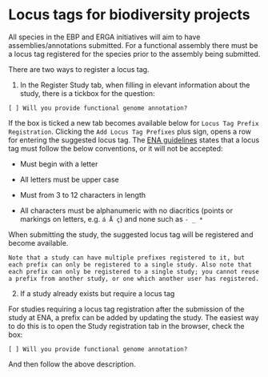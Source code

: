 # Locus tags for biodiversity projects

All species in the EBP and ERGA initiatives will aim to have assemblies/annotations submitted. For a functional assembly there must be a locus tag registered for the species prior to the assembly being submitted.

There are two ways to register a locus tag.

1. In the Register Study tab, when filling in elevant information about the study, there is a tickbox for the question: 

`[ ] Will you provide functional genome annotation?` 

If the box is ticked a new tab becomes available below for `Locus Tag Prefix Registration`. Clicking the `Add Locus Tag Prefixes` plus sign, opens a row for entering the suggested locus tag. The [ENA guidelines](https://ena-docs.readthedocs.io/en/latest/faq/locus_tags.html) states that a locus tag must follow the below conventions, or it will not be accepted:

*  Must begin with a letter

* All letters must be upper case

* Must from 3 to 12 characters in length

* All characters must be alphanumeric with no diacritics (points or markings on letters, e.g. `á Å ç`) and none such as `- _ *`

When submitting the study, the suggested locus tag will be registered and become available.

```
Note that a study can have multiple prefixes registered to it, but each prefix can only be registered to a single study. Also note that each prefix can only be registered to a single study; you cannot reuse a prefix from another study, or one which another user has registered.
```

2. If a study already exists but require a locus tag

For studies requiring a locus tag registration after the submission of the study at ENA, a prefix can be added by updating the study. The easiest way to do this is to open the Study registration tab in the browser, check the box:

`[ ] Will you provide functional genome annotation?` 

And then follow the above description. 